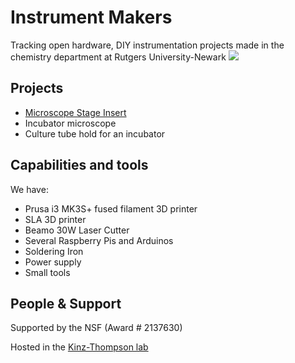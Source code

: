 # Instrument Makers
Tracking open hardware, DIY instrumentation projects made in the chemistry department at Rutgers University-Newark
![](scad.png)

## Projects
* [Microscope Stage Insert](microscope_stage_insert/20220311_microscope_stage_insert.md)
* Incubator microscope
* Culture tube hold for an incubator

## Capabilities and tools
We have: 
* Prusa i3 MK3S+ fused filament 3D printer
* SLA 3D printer
* Beamo 30W Laser Cutter
* Several Raspberry Pis and Arduinos
* Soldering Iron
* Power supply
* Small tools 

## People & Support
Supported by the NSF (Award # 2137630)

Hosted in the [Kinz-Thompson lab](https://ckinzthompson.github.io)
